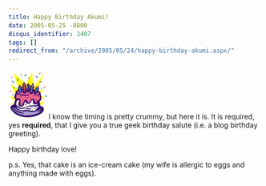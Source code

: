 ```yaml
---
title: Happy Birthday Akumi!
date: 2005-05-25 -0800
disqus_identifier: 3407
tags: []
redirect_from: "/archive/2005/05/24/happy-birthday-akumi.aspx/"
---
```


![](/images/BirthdayCake.jpg "Birthday cake")I know the timing is pretty
crummy, but here it is. It is required, yes **required**, that I give
you a true geek birthday salute (i.e. a blog birthday greeting).

Happy birthday love!

p.s. Yes, that cake is an ice-cream cake (my wife is allergic to eggs
and anything made with eggs).

